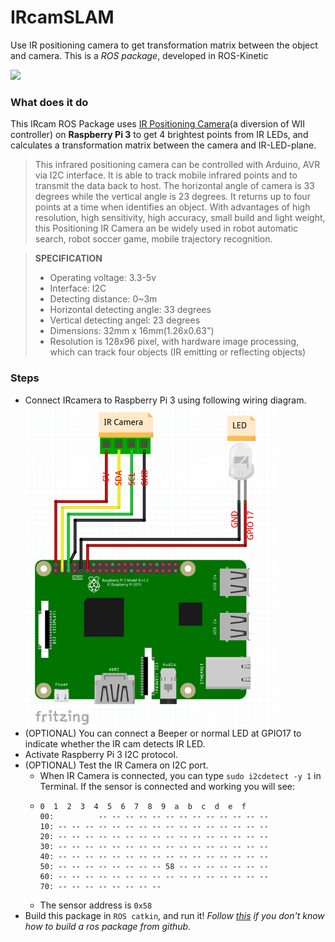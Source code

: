 # IRcamSLAM
Use IR positioning camera to get transformation matrix between the object and camera.
This is a *ROS package*, developed in ROS-Kinetic

[![](http://img.youtube.com/vi/idRZSgrLW1o/0.jpg)](http://www.youtube.com/watch?v=idRZSgrLW1o)<br>

### What does it do
This IRcam ROS Package uses [IR Positioning Camera](https://www.dfrobot.com/product-1088.html)(a diversion of WII controller) on **Raspberry Pi 3** to get 4 brightest points from IR LEDs, and calculates a transformation matrix between the camera and IR-LED-plane.

>This infrared positioning camera can be controlled with Arduino, AVR via I2C interface. It is able to track mobile infrared points and to transmit the data back to host. The horizontal angle of camera is 33 degrees while the vertical angle is 23 degrees. It returns up to four points at a time when identifies an object. With advantages of high resolution, high sensitivity, high accuracy, small build and light weight, this Positioning IR Camera an be widely used in robot automatic search, robot soccer game, mobile trajectory recognition.

> **SPECIFICATION**
>* Operating voltage: 3.3-5v
>* Interface: I2C
>* Detecting distance: 0~3m
>* Horizontal detecting angle: 33 degrees
>* Vertical detecting angel: 23 degrees
>* Dimensions: 32mm x 16mm(1.26x0.63")
>* Resolution is 128x96 pixel, with hardware image processing, which can track four objects (IR emitting or reflecting objects)

### Steps
* Connect IRcamera to Raspberry Pi 3 using following wiring diagram.<br>
  <img src="https://raw.githubusercontent.com/ccc159/IRcamSLAM/master/IRCame_Wiring.png" width="400"/>
* (OPTIONAL) You can connect a Beeper or normal LED at GPIO17 to indicate whether the IR cam detects IR LED.<br>
* Activate Raspberry Pi 3 I2C protocol.
* (OPTIONAL) Test the IR Camera on I2C port. 
  * When IR Camera is connected, you can type `sudo i2cdetect -y 1` in Terminal. If the sensor is connected and working you will see:
  * ```
    0  1  2  3  4  5  6  7  8  9  a  b  c  d  e  f
    00:          -- -- -- -- -- -- -- -- -- -- -- -- -- 
    10: -- -- -- -- -- -- -- -- -- -- -- -- -- -- -- -- 
    20: -- -- -- -- -- -- -- -- -- -- -- -- -- -- -- -- 
    30: -- -- -- -- -- -- -- -- -- -- -- -- -- -- -- -- 
    40: -- -- -- -- -- -- -- -- -- -- -- -- -- -- -- -- 
    50: -- -- -- -- -- -- -- -- 58 -- -- -- -- -- -- -- 
    60: -- -- -- -- -- -- -- -- -- -- -- -- -- -- -- -- 
    70: -- -- -- -- -- -- -- -- 
    ```
  * The sensor address is ```0x58```
* Build this package in `ROS catkin`, and run it! *Follow [this](https://github.com/ros-industrial/industrial_training/wiki/Installing-Existing-Packages#52-download-and-build-a-package-from-source) if you don't know how to build a ros package from github.*
